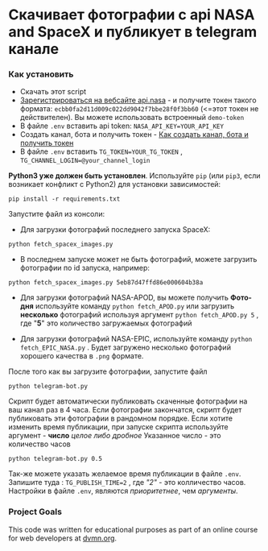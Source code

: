 # Скачивает фотографии с api NASA and SpaceX и публикует в telegram канале


### Как установить

* Скачать этот script 
* [Зарегистрироваться на вебсайте api.nasa](https://api.nasa.gov) - и получите токен такого формата: ```ecbb0fa2d11d009c022dd9042f7bbe28f0f3bb60``` (<=этот токен не действителен). Вы можете использовать встроенный  ```demo-token```
* В файле ```.env``` вставить  api token: ```NASA_API_KEY=YOUR_API_KEY```
* Создать канал, бота и получить токен - [Как создать канал, бота и получить токен](https://smmplanner.com/blog/otlozhennyj-posting-v-telegram/)
* В файле ```.env``` вставить ```TG_TOKEN=YOUR_TG_TOKEN``` , 
```TG_CHANNEL_LOGIN=@your_channel_login```

**Python3 уже должен быть установлен**. 
Используйте `pip` (или `pip3`, если возникает конфликт с Python2) для установки зависимостей:
```
pip install -r requirements.txt
```

Запустите файл из консоли:

* Для загрузки фотографий последнего запуска SpaceX:
```
python fetch_spacex_images.py 
```
* В последнем запуске может не быть фотографий, можете загрузить фотографии по id запуска, например:
```
python fetch_spacex_images.py 5eb87d47ffd86e000604b38a
```
* Для загрузки фотографий NASA-APOD, вы можете получить **Фото-дня** используйте команду ```python fetch_APOD.py``` или загрузить **несколько** фотографий используя аргумент ```python fetch_APOD.py 5``` , где "**5**" это количество загружаемых фотографий

* Для загрузки фотографий NASA-EPIC, используйте команду ```python fetch_EPIC_NASA.py``` . Будет загружено несколько фотографий хорошего качества в ```.png``` формате.

После того как вы загрузите фотографии, запустите файл
```
python telegram-bot.py
```
Скрипт будет автоматически публиковать скаченные фотографии на ваш канал раз в 4 часа. Если фотографии закончатся, скрипт будет публиковать эти фотографии в рандомном порядке.
Если хотите изменить время публикации, при запуске скрипта используйте аргумент - **число** _целое либо дробное_
Указанное число - это количество часов
```
python telegram-bot.py 0.5
```
Так-же можете указать желаемое время публикации в файле ```.env```. Запишите туда : ```TG_PUBLISH_TIME=2``` , где _"2"_ - это колличество часов.
Настройки в файле ```.env```, являются _приоритетнее_, чем _аргументы_.
### Project Goals

This code was written for educational purposes as part of an online course for web developers at [dvmn.org](https://dvmn.org/).